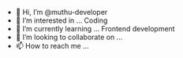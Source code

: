 - 👋 Hi, I’m @muthu-developer
- 👀 I’m interested in ... Coding
- 🌱 I’m currently learning ... Frontend development
- 💞️ I’m looking to collaborate on ...
- 📫 How to reach me ...

<!---
muthu-developer/muthu-developer is a ✨ special ✨ repository because its `README.md` (this file) appears on your GitHub profile.
You can click the Preview link to take a look at your changes.
--->
